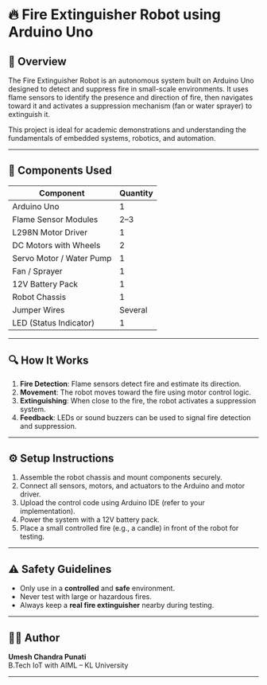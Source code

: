 # 🔥 Fire Extinguisher Robot using Arduino Uno

## 📘 Overview

The Fire Extinguisher Robot is an autonomous system built on Arduino Uno designed to detect and suppress fire in small-scale environments. It uses flame sensors to identify the presence and direction of fire, then navigates toward it and activates a suppression mechanism (fan or water sprayer) to extinguish it.

This project is ideal for academic demonstrations and understanding the fundamentals of embedded systems, robotics, and automation.

---

## 🔧 Components Used

| Component               | Quantity |
|------------------------|----------|
| Arduino Uno            | 1        |
| Flame Sensor Modules   | 2–3      |
| L298N Motor Driver     | 1        |
| DC Motors with Wheels  | 2        |
| Servo Motor / Water Pump | 1      |
| Fan / Sprayer          | 1        |
| 12V Battery Pack       | 1        |
| Robot Chassis          | 1        |
| Jumper Wires           | Several  |
| LED (Status Indicator) | 1        |

---

## 🔍 How It Works

1. **Fire Detection**: Flame sensors detect fire and estimate its direction.
2. **Movement**: The robot moves toward the fire using motor control logic.
3. **Extinguishing**: When close to the fire, the robot activates a suppression system.
4. **Feedback**: LEDs or sound buzzers can be used to signal fire detection and suppression.

---




## ⚙️ Setup Instructions

1. Assemble the robot chassis and mount components securely.
2. Connect all sensors, motors, and actuators to the Arduino and motor driver.
3. Upload the control code using Arduino IDE (refer to your implementation).
4. Power the system with a 12V battery pack.
5. Place a small controlled fire (e.g., a candle) in front of the robot for testing.

---

## ⚠️ Safety Guidelines

- Only use in a **controlled** and **safe** environment.
- Never test with large or hazardous fires.
- Always keep a **real fire extinguisher** nearby during testing.

---

## 👨‍💻 Author

**Umesh Chandra Punati**  
B.Tech IoT with AIML – KL University

---
